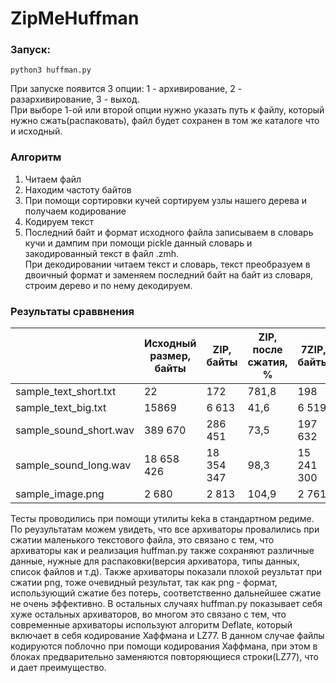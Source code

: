 # ZipMeHuffman
### Запуск:  
```
python3 huffman.py
```  
При запуске появится 3 опции: 1 - архивирование, 2 - разархивирование, 3 - выход.  
При выборе 1-ой или второй опции нужно указать путь к файлу, который нужно сжать(распаковать), файл будет сохранен в том же каталоге что и исходный.  

### Алгоритм  
1) Читаем файл
2) Находим частоту байтов
3) При помощи сортировки кучей сортируем узлы нашего дерева и получаем кодирование
4) Кодируем текст
5) Последний байт и формат исходного файла записываем в словарь кучи и дампим при помощи pickle данный словарь и закодированный текст в файл .zmh.   
При декодировании читаем текст и словарь, текст преобразуем в двоичный формат и заменяем последний байт на байт из словаря, строим дерево и по нему декодируем.

### Результаты сраввнения  
|                        | Исходный размер, байты | ZIP, байты | ZIP, после сжатия, % | 7ZIP, байты | 7ZIP, после сжатия, % | GZIP, байты | GZIP, после сжатия, % | Huffman, байты | Huffman, после сжатия, % |
|------------------------|------------------------|------------|----------------------|-------------|-----------------------|-------------|-----------------------|----------------|--------------------------|
| sample_text_short.txt  |           22           |     172    |         781,8        |     198     |         872,7         |     147     |         668,1         | 118            | 536,3                    |
| sample_text_big.txt    |          15869         |    6 613   |         41,6         |    6 519    |          41,0         |    6 756    |          42,5         | 9 068          | 57,1                     |
| sample_sound_short.wav |         389 670        |   286 451  |         73,5         |   197 632   |          50,7         |   294 197   |          75,4         | 334 820        | 85,9                     |
| sample_sound_long.wav  |       18 658 426       | 18 354 347 |         98,3         |  15 241 300 |          81,6         |  18 345 083 |          98,3         | 18 374 431     | 98,4                     |
| sample_image.png       |          2 680         |    2 813   |         104,9        |    2 761    |         103,0         |    2 794    |         104,2         | 3 706          | 138,2                    |

  
Тесты проводились при помощи утилиты keka в стандартном редиме.  
По реузультатам можем увидеть, что все архиваторы провалились при сжатии маленького текстового файла, это связано с тем, что архиваторы как и реализация huffman.py также сохраняют различные данные, нужные для распаковки(версия архиватора, типы данных, список файлов и т.д). Также архиваторы показали плохой реузльтат при сжатии png, тоже очевидный результат, так как png - формат, использующий сжатие без потерь, соответственно дальнейшее сжатие не очень эффективно. В остальных случаях huffman.py показывает себя хуже остальных архиваторов, во многом это связано с тем, что современные архиваторы используют алгоритм Deflate, который включает в себя кодирование Хаффмана и LZ77. В данном случае файлы кодируются поблочно при помощи кодирования Хаффмана, при этом  в блоках предварительно заменяются повторяющиеся строки(LZ77), что и дает преимущество.
